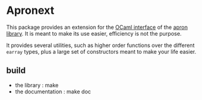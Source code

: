 # Apronext
This package provides an extension for the [OCaml
interface](https://antoinemine.github.io/Apron/doc/api/ocaml/index.html)
of the [apron library](https://github.com/antoinemine/apron).  It is
meant to make its use easier, efficiency is not the purpose.

It provides several utilities, such as higher order functions over the
different ````earray```` types, plus a large set of constructors meant
to make your life easier.

## build
- the library : make
- the documentation : make doc
